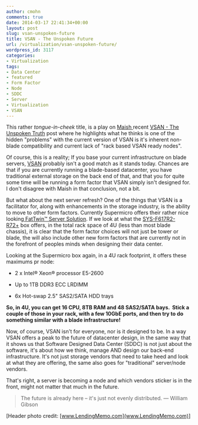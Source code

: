 ```yaml
---
author: cmohn
comments: true
date: 2014-03-17 22:41:34+00:00
layout: post
slug: vsan-unspoken-future
title: VSAN - The Unspoken Future
url: /virtualization/vsan-unspoken-future/
wordpress_id: 3117
categories:
- Virtualization
tags:
- Data Center
- featured
- Form Factor
- Node
- SDDC
- Server
- Virtualization
- VSAN
---
```


This rather _tongue-in-cheek_ title, is a play on [Maish ](https://twitter.com/maishsk/)recent [VSAN - The Unspoken Truth](http://technodrone.blogspot.com/2014/03/vsan-unspoken-truth.html) post where he highlights what he thinks is one of the hidden "problems" with the current version of VSAN is it's inherent non-blade compatibility and current lack of "rack based VSAN ready nodes".

Of course, this is a reality; If you base your current infrastructure on blade servers, [VSAN](http://www.vmware.com/products/virtual-san) probably isn't a good match as it stands today. Chances are that if you are currently running a blade-based datacenter, you have traditional external storage on the back end of that, and that you for quite some time will be running a form factor that VSAN simply isn't designed for. I don't disagree with Maish in that conclusion, not a bit.

But what about the next server refresh? One of the things that VSAN is a facilitator for, along with enhancements in the storage industry, is the ability to move to other form factors. Currently Supermicro offers their rather nice looking[ FatTwin™ Server Solution](http://www.supermicro.nl/products/nfo/FatTwin.cfm). If we look at what the [SYS-F617R2-R72+](http://www.supermicro.nl/products/system/4U/F617/SYS-F617R2-R72_.cfm) box offers, in the total rack space of 4U (less than most blade chassis), it is clear that the form factor choices will not just be tower or blade, the will also include other new form factors that are currently not in the forefront of peoples minds when designing their data center.

Looking at the Supermicro box again, in a 4U rack footprint, it offers these maximums pr node:




    
  * 2 x Intel® Xeon® processor E5-2600

    
  * Up to 1TB DDR3 ECC LRDIMM

    
  * 6x Hot-swap 2.5" SAS2/SATA HDD trays



**So, in 4U, you can get 16 CPU, 8TB RAM and 48 SAS2/SATA bays.  Stick a couple of those in your rack, with a few 10GbE ports, and then try to do something similar with a blade infrastructure!**

Now, of course, VSAN isn't for everyone, nor is it designed to be. In a way VSAN offers a peak to the future of datacenter design, in the same way that it shows us that Software Designed Data Center (SDDC) is not just about the software, it's about how we think, manage AND design our back-end infrastructure. It's not just storage vendors that need to take heed and look at what they are offering, the same also goes for "traditional" server/node vendors.

That's right, a server is becoming a node and which vendors sticker is in the front, might not matter that much in the future.



<blockquote>The future is already here – it's just not evenly distributed.
— William Gibson</blockquote>



[Header photo credit: [www.LendingMemo.com](www.LendingMemo.com)]
